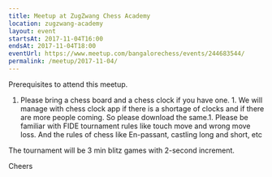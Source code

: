 ```yaml
---
title: Meetup at ZugZwang Chess Academy
location: zugzwang-academy
layout: event
startsAt: 2017-11-04T16:00
endsAt: 2017-11-04T18:00
eventUrl: https://www.meetup.com/bangalorechess/events/244683544/
permalink: /meetup/2017-11-04/
---
```

Prerequisites to attend this meetup.
1. Please bring a chess board and a chess clock if you have one. 1. We will manage with chess clock app if there is a shortage of clocks and if there are more people coming. So please download the same.1. Please be familiar with FIDE tournament rules like touch move and wrong move loss. And the rules of chess like En-passant, castling long and short, etc

The tournament will be 3 min blitz games with 2-second increment.

Cheers


